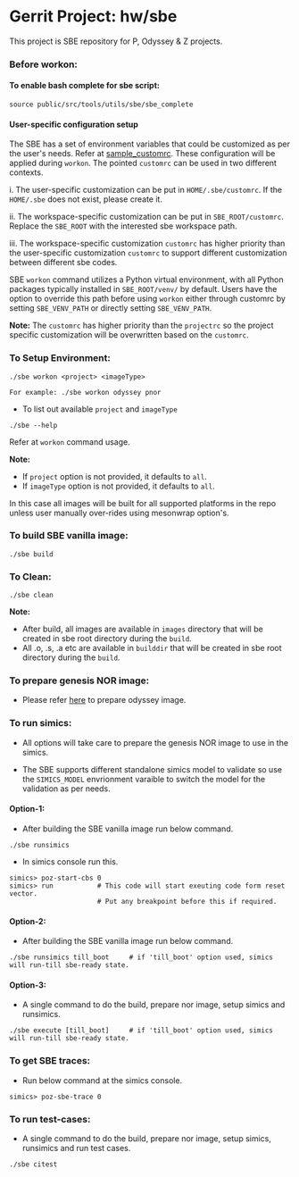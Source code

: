 # Gerrit Project: hw/sbe

This project is SBE repository for P, Odyssey & Z projects.

### Before workon:

#### To enable bash complete for sbe script:

```
source public/src/tools/utils/sbe/sbe_complete
```

#### User-specific configuration setup

The SBE has a set of environment variables that could be customized as per
the user's needs. Refer at [sample_customrc](internal/sample_customrc).
These configuration will be applied during `workon`.
The pointed `customrc` can be used in two different contexts.

i. The user-specific customization can be put in `HOME/.sbe/customrc`.
   If the `HOME/.sbe` does not exist, please create it.

ii. The workspace-specific customization can be put in `SBE_ROOT/customrc`.
    Replace the `SBE_ROOT` with the interested sbe workspace path.

iii. The workspace-specific customization `customrc` has higher priority than
     the user-specific customization `customrc` to support different
     customization between different sbe codes.

SBE `workon` command utilizes a Python virtual environment, with all Python
packages typically installed in `SBE_ROOT/venv/` by default. Users have the
option to override this path before using `workon` either through customrc by
setting `SBE_VENV_PATH` or directly setting `SBE_VENV_PATH`.

**Note:** The `customrc` has higher priority than the `projectrc` so the project
specific customization will be overwritten based on the `customrc`.

### To Setup Environment:

```
./sbe workon <project> <imageType>

For example: ./sbe workon odyssey pnor
```

- To list out available `project` and `imageType`

```
./sbe --help
```
Refer at `workon` command usage.

**Note:**

- If `project` option is not provided, it defaults to `all`.
- If `imageType` option is not provided, it defaults to `all`.

In this case all images will be built for all supported platforms in the repo unless user manually over-rides using mesonwrap option's.

### To build SBE vanilla image:

```
./sbe build
```

### To Clean:

```
./sbe clean
```

**Note:**

- After build, all images are available in `images` directory that will be created in sbe root directory during the `build`.
- All .o, .s, .a etc are available in `builddir` that will be created in sbe root directory during the `build`.

### To prepare genesis NOR image:

- Please refer [here](./internal/src/packaging/odyssey/prepareImage.md) to prepare odyssey image.

### To run simics:

- All options will take care to prepare the genesis NOR image to use in the simics.

- The SBE supports different standalone simics model to validate so use
the `SIMICS_MODEL` envrionment varaible to switch the model for the validation as per needs.

#### Option-1:

- After building the SBE vanilla image run below command.
```
./sbe runsimics
```
- In simics console run this.
```
simics> poz-start-cbs 0
simics> run           # This code will start exeuting code form reset vector.
                      # Put any breakpoint before this if required.
```

#### Option-2:

- After building the SBE vanilla image run below command.
```
./sbe runsimics till_boot     # if 'till_boot' option used, simics will run-till sbe-ready state.
```

#### Option-3:

- A single command to do the build, prepare nor image, setup simics and runsimics.
```
./sbe execute [till_boot]     # if 'till_boot' option used, simics will run-till sbe-ready state.
```

### To get SBE traces:
- Run below command at the simics console.
```
simics> poz-sbe-trace 0
```

### To run test-cases:

- A single command to do the build, prepare nor image, setup simics, runsimics and run test cases.
```
./sbe citest
```

